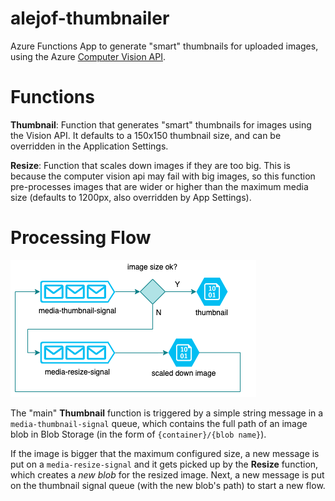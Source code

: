 # alejof-thumbnailer

Azure Functions App to generate "smart" thumbnails for uploaded images, using the Azure [Computer Vision API][vision-api].

[vision-api]:https://azure.microsoft.com/en-us/services/cognitive-services/computer-vision/

# Functions

**Thumbnail**: Function that generates "smart" thumbnails for images using the Vision API. It defaults to a 150x150 thumbnail size, and can be overridden in the Application Settings.

**Resize**: Function that scales down images if they are too big. This is because the computer vision api may fail with big images, so this function pre-processes images that are wider or higher than the maximum media size (defaults to 1200px, also overridden by App Settings).

# Processing Flow

![flow](./docs/flow.png)

The "main" **Thumbnail** function is triggered by a simple string message in a `media-thumbnail-signal` queue, which contains the full path of an image blob in Blob Storage (in the form of `{container}/{blob name}`).

If the image is bigger that the maximum configured size, a new message is put on a `media-resize-signal` and it gets picked up by the **Resize** function, which creates a _new blob_ for the resized image. Next, a new message is put on the thumbnail signal queue (with the new blob's path) to start a new flow.

